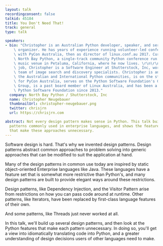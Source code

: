 ```yaml
---
layout: talk
recordingconsent: false
talkid: 45184
title: You Don't Need That!
track: general
type: talk

speakers:
- bio: "Christopher is an Australian Python developer, speaker, and serial conference\
    \ organizer. He has years of experience running volunteer-led conferences, starting\
    \ with PyCon Australia, then as director of linux.conf.au 2017. Currently he leads\
    \ North Bay Python, a single-track community Python conference run out of a live\
    \ music venue in Petaluma, California, where he now lives. \r\n\r\nFor his day\
    \ job, Christopher is a Software Engineer at Shutterstock, Inc, working on a distributed\
    \ team of image search and discovery specialists. Christopher is an advocate within\
    \ the Australian and International Python communities, is on the steering committee\
    \ for PyCon Australia, serves on the Python Software Foundation's Grants Working\
    \ Group, is a past board member of Linux Australia, and has been a fellow of the\
    \ Python Software Foundation since 2013."
  company: North Bay Python / Shutterstock, Inc
  name: Christopher Neugebauer
  thumbnailUrl: christopher-neugebauer.png
  twitter: chrisjrn
  url: https://chrisjrn.com

abstract: Not every design pattern makes sense in Python. This talk builds up design
  patterns commonly used in enterprise languages, and shows the features in Python
  that make these approaches unnecessary.
---
```

Software design is hard. That's why we invented design patterns. Design patterns abstract common approaches to problem solving into generic approaches that can be modified to suit the application at hand.

Many of the design patterns in common use today are inspired by static object-oriented Enterprise languages like Java. These languages have a feature set that is somewhat more restrictive than Python's, and many design patterns are built to provide elegant ways around these restrictions.

Design patterns, like Dependency Injection, and the Visitor Pattern arise from restrictions on how you can pass code around at runtime. Other patterns, like Iterators, have been replaced by first-class language features of their own.

And some patterns, like Threads just never worked at all.

In this talk, we'll build up several design patterns, and then look at the Python features that make each pattern unnecessary. In doing so, you'll get a view into idiomatically translating code into Python, and a greater understanding of design decisions users of other languages need to make.


